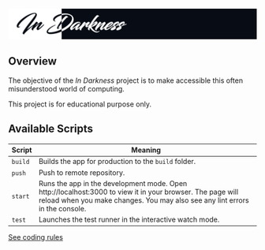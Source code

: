 ![Banner](banner.png)

## Overview

The objective of the *In Darkness* project is to make accessible this often misunderstood world of computing.

This project is for educational purpose only.


## Available Scripts

| Script | Meaning |
|---|---|
| `build` | Builds the app for production to the `build` folder. |
| `push` | Push to remote repository. |
| `start` | Runs the app in the development mode. Open http://localhost:3000 to view it in your browser. The page will reload when you make changes. You may also see any lint errors in the console. |
| `test` | Launches the test runner in the interactive watch mode. |

[See coding rules](coding-rules.md)
